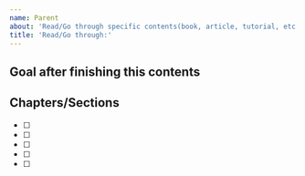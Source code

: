 ```yaml
---
name: Parent
about: 'Read/Go through specific contents(book, article, tutorial, etc.)'
title: 'Read/Go through:'
---
```


## Goal after finishing this contents

## Chapters/Sections

<!-- Divide each chapters/sections as child issues -->

- [ ]
- [ ]
- [ ]
- [ ]
- [ ]

